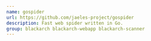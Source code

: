 ```yaml
---
name: gospider
url: https://github.com/jaeles-project/gospider
description: Fast web spider written in Go.
group: blackarch blackarch-webapp blackarch-scanner
---
```


